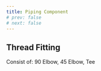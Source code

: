 ```yaml
---
title: Piping Component
# prev: false
# next: false
---
```


## Thread Fitting
Consist of: 90 Elbow, 45 Elbow, Tee


